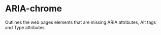 # ARIA-chrome

Outlines the web pages elements that are missing ARIA attributes, Alt tags and Type attributes

